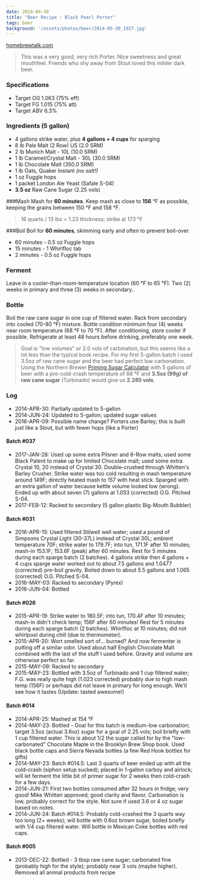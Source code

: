 ```yaml
---
date: 2014-04-30
title: "Beer Recipe : Black Pearl Porter"
tags: beer
background: '/assets/photos/beer/2014-05-30_1927.jpg'
---
```


[homebrewtalk.com](http://www.homebrewtalk.com/f126/black-pearl-porter-ag-24243)

> This was a very good, very rich Porter. Nice sweetness and great mouthfeel. Friends who shy away from Stout loved this milder dark beer.

### Specifications
* Target OG 1.063 (75% eff)
* Target FG 1.015 (75% att)
* Target ABV 6.3%

###  Ingredients (5 gallon)
* 4 gallons strike water, plus **4 gallons + 4 cups** for sparging
* 8 lb Pale Malt (2 Row) US (2.0 SRM)
* 2 lb Munich Malt - 10L (10.0 SRM)
* 1 lb Caramel/Crystal Malt - 30L (30.0 SRM)
* 1 lb Chocolate Malt (350.0 SRM)
* 1 lb Oats, Quaker Instant *(no salt!)*
* 1 oz Fuggle hops
* 1 packet London Ale Yeast (Safale S-04)
* **3.5 oz** Raw Cane Sugar (2.25 vols)

###Mash
Mash for **60 minutes**. Keep mash as close to **156** °F as possible, keeping the grains between 150 °F and 158 °F.

> 16 quarts / 13 lbs = 1.23 thickness; strike at 173 °F

###Boil
Boil for **60 minutes**, skimming early and often to prevent boil-over.

* 60 minutes - 0.5 oz Fuggle hops
* 15 minutes - 1 Whirlfloc tab
* 2 minutes - 0.5 oz Fuggle hops

### Ferment
Leave in a cooler-than-room-temperature location (60 °F to 65 °F). Two (2) weeks in primary and three (3) weeks in secondary..

### Bottle

Boil the raw cane sugar in one cup of filtered water. Rack from secondary into cooled (70-80 °F) mixture. Bottle condition minimum four (4) weeks near room temperature (68 °F to 70 °F). After conditioning, store cooler if possible. Refrigerate at least 48 hours before drinking, preferably one week.

> Goal is "low volumes" or 2.0 vols of carbination, but this seems like a lot less than the typical book recipe. For my first 5-gallon batch I used 3.5oz of raw cane sugar and the beer had perfect low carbonation. Using the Northern Brewer [Priming Sugar Calculator](http://www.northernbrewer.com/priming-sugar-calculator/) with 5 gallons of beer with a pre-cold-crash temperature of 68 °F and **3.5oz (99g) of raw cane sugar** (Turbinado) would give us **2.285 vols**.

### Log

* 2014-APR-30: Partially updated to 5-gallon
* 2014-JUN-24: Updated to 5-gallon; updated sugar values
* 2016-APR-09: Possible name change? Porters use Barley; this is built just like a Stout, but with fewer hops (like a Porter)

#### Batch #037
* 2017-JAN-28: Used up some extra Pilsner and 6-Row malts; used some Black Patent to make up for limited Chocolate malt; used some extra Crystal 10, 20 instead of Crystal 30. Double-crushed through Whitten's Barley Crusher. Strike water was too cold resulting in mash temperature around 149F; directly heated mash to 157 with heat stick. Sparged with an extra gallon of water because kettle volume looked low (wrong). Ended up with about seven (7) gallons at 1.053 (corrected) O.G. Pitched S-04.
* 2017-FEB-12: Racked to secondary (5 gallon plastic Big-Mouth Bubbler)

#### Batch #031
* 2016-APR-15: Used filtered Stilwell well water; used a pound of Simpsons Crystal Light (30-37L) instead of Crystal 30L; ambient temperature 70F; strike water to 179.7F; into tun, 171.1F after 10 minutes; mash-in 153.1F; 153.6F (peak) after 60 minutes. Rest for 5 minutes during each sparge batch (2 batches). 4 gallons strike then 4 gallons + 4 cups sparge water worked out to about 7.5 gallons and 1.0477 (corrected) pre-boil gravity. Boiled down to about 5.5 gallons and 1.065 (corrected) O.G. Pitched S-04.
* 2016-MAY-03: Racked to secondary (Pyrex)
* 2016-JUN-04: Bottled

#### Batch #026
* 2015-APR-19: Strike water to 180.5F; into tun, 170.4F after 10 minutes; mash-in didn't check temp; 156F after 60 minutes! Rest for 5 minutes during each sparge batch (2 batches). Whirlfloc at 10 minutes; did not whirlpool during chill (due to thermometer).
* 2015-APR-20: Wort smelled sort of... burned? And now fermenter is putting off a similar odor. Used about half English Chocolate Malt combined with the last of the stuff I used before. Gravity and volume are otherwise perfect so far.
* 2015-MAY-09: Racked to secondary
* 2015-MAY-23: Bottled with 3.5oz of Turbinado and 1 cup filtered water; F.G. was really quite high (1.023 corrected) probably due to high mash temp (156F) or perhaps did not leave in primary for long enough. We'll see how it tastes (Update: tasted awesome!)

#### Batch #014
* 2014-APR-25: Mashed at 154 °F
* 2014-MAY-23: Bottled - Goal for this batch is medium-low carbonation; target 3.5oz (actual 3.6oz) sugar for a goal of 2.25 vols; boil briefly with 1 cup filtered water. This is about 1/2 the sugar called for by the "low-carbonated" Chocolate Maple in the Brooklyn Brew Shop book. Used black bottle caps and Sierra Nevada bottles (a few Red Hook bottles for gifts)
* 2014-MAY-23: Batch #014.5: Last 3 quarts of beer ended up with all the cold-crash (siphon setup sucked); placed in 1-gallon carboy and airlock; will let ferment the little bit of primer sugar for 2 weeks then cold-crash for a few days.
* 2014-JUN-21: First two bottles consumed after 32 hours in fridge; very good! Mike Whitten approved; good clarity and flavor. Carbonation is low, probably correct for the style. Not sure if used 3.6 or 4 oz sugar based on notes.
* 2014-JUN-24: Batch #014.5: Probably cold-crashed the 3 quarts way too long (2+ weeks); will bottle with 0.6oz brown sugar, boiled briefly with 1/4 cup filtered water. Will bottle in Mexican Coke bottles with red caps.

#### Batch #005
* 2013-DEC-22: Bottled - 3 tbsp raw cane sugar; carbonated fine (probably high for the style); probably near 3 vols (maybe higher). Removed all animal products from recipe

